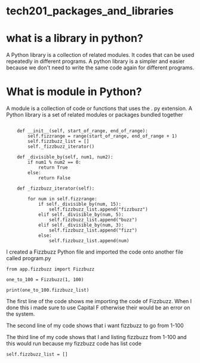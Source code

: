# tech201_packages_and_libraries


# what is a library in python?

A Python library is a collection of related modules. It codes that can be used repeatedly in different programs. A python library is a simpler and easier because we don't need to write the same code again for different programs.

# What is module in Python?
A module is a collection of code or functions that uses the . py extension. A Python library is a set of related modules or packages bundled together


```class Fizzbuzz:

    def __init__(self, start_of_range, end_of_range):
        self.fizzrange = range(start_of_range, end_of_range + 1)
        self.fizzbuzz_list = []
        self._fizzbuzz_iterator()

    def _divisible_by(self, num1, num2):
        if num1 % num2 == 0:
            return True
        else:
            return False

    def _fizzbuzz_iterator(self):

        for num in self.fizzrange:
            if self._divisible_by(num, 15):
                self.fizzbuzz_list.append("fizzbuzz")
            elif self._divisible_by(num, 5):
                self.fizzbuzz_list.append("buzz")
            elif self._divisible_by(num, 3):
                self.fizzbuzz_list.append("fizz")
            else:
                self.fizzbuzz_list.append(num)
```

I created a Fizzbuzz Python file and imported the code onto another file called program.py

```
from app.fizzbuzz import Fizzbuzz

one_to_100 = Fizzbuzz(1, 100)

print(one_to_100.fizzbuzz_list)
```

The first line of the code shows me importing the code of Fizzbuzz. When I done this i made sure to use Capital F otherwise their would be an error on the system.

The second line of my code shows that i want fizzbuzz to go from 1-100

The third line of my code shows that I and listing fizzbuzz from 1-100 and this would run because my fizzbuzz code has list code

```
self.fizzbuzz_list = []
```